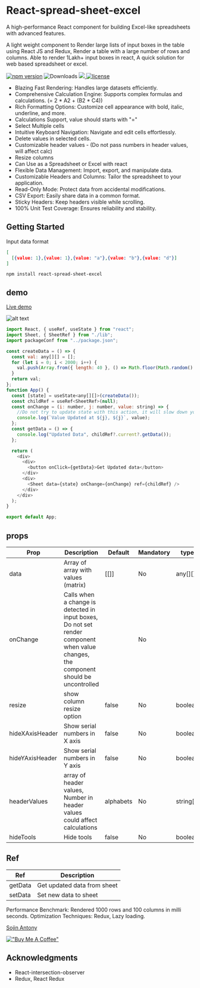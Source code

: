 # React-spread-sheet-excel
A high-performance React component for building Excel-like spreadsheets with advanced features.

A light weight component to Render large lists of input boxes in the table using React JS and Redux, Render a table with a large number of rows and columns.
Able to render 1Lakh+ input boxes in react, A quick solution for web based spreadsheet or excel.

[![npm version](https://badge.fury.io/js/react-spread-sheet-excel.svg)](https://badge.fury.io/js/react-spread-sheet-excel) ![Downloads](https://img.shields.io/npm/dm/react-spread-sheet-excel.svg)
  <a href="https://codecov.io/gh/sojinantony01/react-spread-sheet" > 
 <img src="https://codecov.io/gh/sojinantony01/react-spread-sheet/graph/badge.svg?token=OLGA3TDJIL"/> 
 </a>
  <a href="https://github.com/sojinantony01/react-spread-sheet/blob/main/LICENSE">
    <img src="https://img.shields.io/npm/l/react-spread-sheet-excel.svg" alt="license">
  </a>



* Blazing Fast Rendering: Handles large datasets efficiently.
* Comprehensive Calculation Engine: Supports complex formulas and calculations. (= 2 * A2 + (B2 * C4))
* Rich Formatting Options: Customize cell appearance with bold, italic, underline, and more.
* Calculations Support, value should starts with "="
* Select Multiple cells
* Intuitive Keyboard Navigation: Navigate and edit cells effortlessly.
* Delete values in selected cells.
* Customizable header values - (Do not pass numbers in header values, will affect calc)
* Resize columns
* Can Use as a Spreadsheet or Excel with react
* Flexible Data Management: Import, export, and manipulate data.
* Customizable Headers and Columns: Tailor the spreadsheet to your application.
* Read-Only Mode: Protect data from accidental modifications.
* CSV Export: Easily share data in a common format.
* Sticky Headers: Keep headers visible while scrolling.
* 100% Unit Test Coverage: Ensures reliability and stability.

## Getting Started

Input data format
```json
[
  [{value: 1},{value: 1},{value: "a"},{value: "b"},{value: "d"}]
]
```
```
npm install react-spread-sheet-excel

```
## demo
[Live demo](https://sojinantony01.github.io/react-spread-sheet/)

![alt text](https://raw.githubusercontent.com/sojinantony01/react-spread-sheet/main/public/images/samplesheet.png)

```js
import React, { useRef, useState } from "react";
import Sheet, { SheetRef } from "./lib";
import packageConf from "../package.json";

const createData = () => {
  const val: any[][] = [];
  for (let i = 0; i < 2000; i++) {
    val.push(Array.from({ length: 40 }, () => Math.floor(Math.random() * 10)));
  }
  return val;
};
function App() {
  const [state] = useState<any[][]>(createData());
  const childRef = useRef<SheetRef>(null);
  const onChange = (i: number, j: number, value: string) => {
    //Do not try to update state with this action, it will slow down your application
    console.log(`Value Updated at ${j}, ${j}`, value);
  };
  const getData = () => {
    console.log("Updated Data", childRef?.current?.getData()); 
  };

  return (
    <div>
      <div>
        <button onClick={getData}>Get Updated data</button>
      </div>
      <div>
        <Sheet data={state} onChange={onChange} ref={childRef} />
      </div>
    </div>
  );
}

export default App;


```
## props

| Prop | Description | Default | Mandatory | type
| --- | --- | -- | -- | -- |
| data | Array of array with values (matrix)  | [[]]  |  No | any[][] |
| onChange | Calls when a change is detected in input boxes, Do not set render component when value changes, the component should be uncontrolled |  | No | 
| resize | show column resize option | false | No | boolean |
| hideXAxisHeader | Show serial numbers in X axis | false | No | boolean |
| hideYAxisHeader | Show serial numbers in Y axis | false | No | boolean |
| headerValues | array of header values, Number in header values could affect calculations | alphabets | No | string[] |
| hideTools | Hide tools | false | No | boolean |


## Ref

| Ref | Description |
| --- | --- |
| getData | Get updated data from sheet | 
| setData | Set new data to sheet |

Performance
Benchmark: Rendered 1000 rows and 100 columns in milli seconds.
Optimization Techniques: Redux, Lazy loading.


[Sojin Antony](https://github.com/sojinantony01)


[!["Buy Me A Coffee"](https://www.buymeacoffee.com/assets/img/guidelines/download-assets-sm-1.svg)](https://www.buymeacoffee.com/sojinantony)

## Acknowledgments

* React-intersection-observer
* Redux, React Redux
